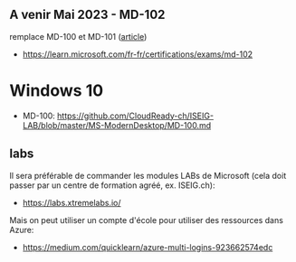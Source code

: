 ## A venir Mai 2023 - MD-102
remplace MD-100 et MD-101 ([article](https://techcommunity.microsoft.com/t5/microsoft-learn-blog/evolving-microsoft-365-certifications-help-keep-you-in-sync-with/ba-p/3719265))
* https://learn.microsoft.com/fr-fr/certifications/exams/md-102


# Windows 10
* MD-100: https://github.com/CloudReady-ch/ISEIG-LAB/blob/master/MS-ModernDesktop/MD-100.md

## labs
Il sera préférable de commander les modules LABs de Microsoft (cela doit passer par un centre de formation agréé, ex. ISEIG.ch): 
* https://labs.xtremelabs.io/

Mais on peut utiliser un compte d'école pour utiliser des ressources dans Azure:
* https://medium.com/quicklearn/azure-multi-logins-923662574edc
